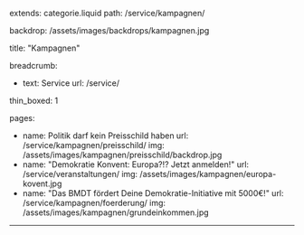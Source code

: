 extends: categorie.liquid
path: /service/kampagnen/

backdrop: /assets/images/backdrops/kampagnen.jpg

title: "Kampagnen"

breadcrumb:
 - text: Service
   url: /service/

thin_boxed: 1


pages:
 - name: Politik darf kein Preisschild haben
   url: /service/kampagnen/preisschild/
   img: /assets/images/kampagnen/preisschild/backdrop.jpg
 - name: "Demokratie Konvent: Europa?!? Jetzt anmelden!"
   url: /service/veranstaltungen/
   img: /assets/images/kampagnen/europa-kovent.jpg
 - name: "Das BMDT fördert Deine Demokratie-Initiative mit 5000€!"
   url: /service/kampagnen/foerderung/
   img: /assets/images/kampagnen/grundeinkommen.jpg

---
<!-- 
 -->